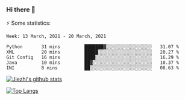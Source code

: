 ### Hi there 👋

⚡ Some statistics:

<!--START_SECTION:waka-->
```text
Week: 13 March, 2021 - 20 March, 2021

Python       31 mins         ███████▓░░░░░░░░░░░░░░░░░   31.07 % 
XML          20 mins         █████░░░░░░░░░░░░░░░░░░░░   20.27 % 
Git Config   16 mins         ████░░░░░░░░░░░░░░░░░░░░░   16.29 % 
Java         10 mins         ██▓░░░░░░░░░░░░░░░░░░░░░░   10.37 % 
INI          8 mins          ██░░░░░░░░░░░░░░░░░░░░░░░   08.63 % 
```
<!--END_SECTION:waka-->

[![Jiezhi's github stats](https://github-readme-stats.vercel.app/api?username=Jiezhi&show_icons=true)](https://github.com/Jiezhi/github-readme-stats)

[![Top Langs](https://github-readme-stats.vercel.app/api/top-langs/?username=Jiezhi&hide=javascript,html)](https://github.com/Jiezhi/github-readme-stats)
<!--
**Jiezhi/Jiezhi** is a ✨ _special_ ✨ repository because its `README.md` (this file) appears on your GitHub profile.

Here are some ideas to get you started:

- 🔭 I’m currently working on ...
- 🌱 I’m currently learning ...
- 👯 I’m looking to collaborate on ...
- 🤔 I’m looking for help with ...
- 💬 Ask me about ...
- 📫 How to reach me: ...
- 😄 Pronouns: ...
- ⚡ Fun fact: ...
-->

